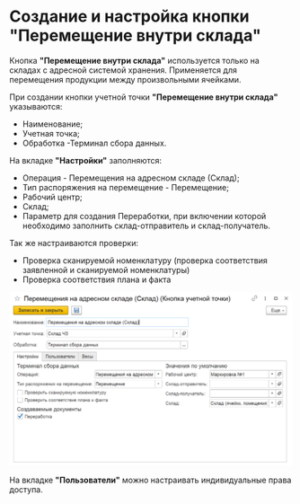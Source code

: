 # Создание и настройка кнопки "Перемещение внутри склада"

Кнопка **"Перемещение внутри склада"** используется только на складах с адресной системой хранения. Применяется для перемещения продукции между произвольными ячейками.

При создании кнопки учетной точки **"Перемещение внутри склада"** указываются:

- Наименование;
- Учетная точка;
- Обработка -Терминал сбора данных.

На вкладке **"Настройки"** заполняются:

- Операция - Перемещения на адресном складе (Склад);
- Тип распоряжения на перемещение - Перемещение;
- Рабочий центр;
- Склад;
- Параметр для создания Переработки, при включении которой необходимо заполнить склад-отправитель и склад-получатель.

 Так же настраиваются проверки:

- Проверка сканируемой номенклатуру (проверка соответствия заявленной и сканируемой номенклатуры)
- Проверка соответствия плана и факта

![1](NastroikaKnopokPerem.assets/1.png)

На вкладке **"Пользователи"** можно настраивать индивидуальные права доступа.
